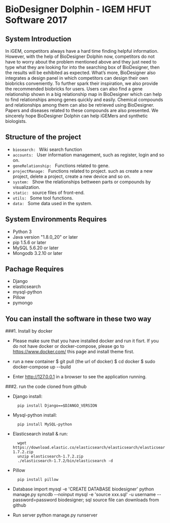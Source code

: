 # BioDesigner Dolphin - IGEM HFUT Software 2017

## System Introduction

In iGEM, competitors always have a hard time finding helpful information. However, with the help of BioDesigner Dolphin now, competitors do not have to worry about the problem mentioned above and they just need to type what they are looking for into the searching box of BioDesigner, then the results will be exhibited as expected. What’s more, BioDesigner also integrates a design panel in which competitors can design their own biobricks conveniently. To further spark their inspiration, we also provide the recommended biobricks for users. Users can also find a gene relationship shown in a big relationship map in BioDesigner which can help to find relationships among genes quickly and easily. Chemical compounds and relationships among them can also be retrieved using BioDesigner. Papers and diseases related to these compounds are also presented. We sincerely hope BioDesigner Dolphin can help iGEMers and synthetic biologists.

## Structure of the project

+ `biosearch: ` Wiki search function
+ `accounts: ` User information management, such as register, login and so on.
+ `geneRelationship: ` Functions related to gene.
+ `projectManage: ` Functions related to project. such as create a new project, delete a project, create a new device and so on.
+ `system: ` Show the relationships bettween parts or compounds by visualization.
+ `static: ` source files of front-end.
+ `utils: ` Some tool functions.
+ `data: ` Some data used in the system.

## System Environments Requires

+ Python 3
+ Java version "1.8.0_20" or later
+ pip 1.5.6 or later
+ MySQL 5.6.20 or later
+ Mongodb 3.2.10 or later

## Pachage Requires

+ Django
+ elasticsearch
+ mysql-python
+ Pillow
+ pymongo


## You can install the software in these two way

###1. Install by docker

+ Please make sure that you have installed docker and run it fisrt.
        If you do not have docker or docker-compose, please go to https://www.docker.com/ this page and install theme first.

+ run a new container
        $ git pull (the url of docker)
        $ cd docker
        $ sudo docker-compose up --build

+ Enter http://127.0.0.1 in a browser to see the application running.

###2. run the code cloned from github

+ Django install: 

        pip install Django==$DJANGO_VERSION
	
+ Mysql-python install:

        pip install MySQL-python
	
+ Elasticsearch install & run:

        wget https://download.elastic.co/elasticsearch/elasticsearch/elasticsearch-1.7.2.zip
        unzip elasticsearch-1.7.2.zip
        ./elasticsearch-1.7.2/bin/elasticsearch -d
	
+ Pillow

        pip install pillow
	
+ Database import
        mysql -e 'CREATE DATABASE biodesigner'
        python manage.py syncdb --noinput
        mysql -e 'source xxx.sql' -u username --password=password biodesigner;
        sql source file can downloads from github
	
+ Run server
        python manage.py runserver